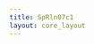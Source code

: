 ```yaml
---
title: SpRln07c1
layout: core_layout
---
```


<script>
var width = 10272;
var height = 7810;
var maxNativeZoom = 14;
var corePath = 'sprln07c1';

var initialData = {"SaveDate":{"day":5,"hour":1,"year":2021,"month":2,"minute":3},"year":2016,"forwardDirection":true,"subAnnual":false,"earlywood":true,"index":36,"points":[{"start":true,"skip":false,"break":false,"latLng":{"lat":-0.44066639072847646,"lng":0.07888814155629133}},{"start":false,"skip":false,"break":false,"year":1981,"earlywood":true,"latLng":{"lat":-0.4129863410596023,"lng":0.10795219370860917}},{"start":false,"skip":false,"break":false,"year":1982,"earlywood":true,"latLng":{"lat":-0.3910347987062985,"lng":0.1286262007148658}},{"start":false,"skip":false,"break":false,"year":1983,"earlywood":true,"latLng":{"lat":-0.3779352723063013,"lng":0.14256186709784152}},{"start":false,"skip":false,"break":false,"year":1984,"earlywood":true,"latLng":{"lat":-0.3656718858892827,"lng":0.15440718352337088}},{"start":false,"skip":false,"break":false,"year":1985,"earlywood":true,"latLng":{"lat":-0.35508077943822114,"lng":0.16694928326804903}},{"start":false,"skip":false,"break":false,"year":1986,"earlywood":true,"latLng":{"lat":-0.3418418963743942,"lng":0.1842295095829389}},{"start":false,"skip":false,"break":false,"year":1987,"earlywood":true,"latLng":{"lat":-0.3274881599999292,"lng":0.2017884492254883}},{"start":false,"skip":false,"break":false,"year":1988,"earlywood":true,"latLng":{"lat":-0.3141099202722725,"lng":0.21781446556591036}},{"start":false,"skip":false,"break":false,"year":1989,"earlywood":true,"latLng":{"lat":-0.3025433171744027,"lng":0.234676621889311}},{"start":false,"skip":false,"break":false,"year":1990,"earlywood":true,"latLng":{"lat":-0.289722504102065,"lng":0.2512600648850521}},{"start":false,"skip":false,"break":false,"year":1991,"earlywood":true,"latLng":{"lat":-0.27634426437440834,"lng":0.2674254378893039}},{"start":false,"skip":false,"break":false,"year":1992,"earlywood":true,"latLng":{"lat":-0.2617118146722839,"lng":0.2842875942127045}},{"start":false,"skip":false,"break":false,"year":1993,"earlywood":true,"latLng":{"lat":-0.2512600648850521,"lng":0.2968296939573826}},{"start":false,"skip":false,"break":false,"year":1994,"earlywood":true,"latLng":{"lat":-0.24610386832335107,"lng":0.30365817048504073}},{"start":false,"skip":false,"break":false,"year":1995,"earlywood":true,"latLng":{"lat":-0.23802118182122514,"lng":0.3142492769361023}},{"start":false,"skip":false,"break":false,"year":1996,"earlywood":true,"latLng":{"lat":-0.22952042532760997,"lng":0.3228893900935472}},{"start":false,"skip":false,"break":false,"year":1997,"earlywood":true,"latLng":{"lat":-0.22227387880846258,"lng":0.3316688599148219}},{"start":false,"skip":false,"break":false,"year":1998,"earlywood":true,"latLng":{"lat":-0.21196148568506057,"lng":0.3450470996424786}},{"start":false,"skip":false,"break":false,"year":1999,"earlywood":true,"latLng":{"lat":-0.19677160932761703,"lng":0.36288475261268754}},{"start":false,"skip":false,"break":false,"year":2000,"earlywood":true,"latLng":{"lat":-0.17949138301272716,"lng":0.3811404755743857}},{"start":false,"skip":false,"break":false,"year":2001,"earlywood":true,"latLng":{"lat":-0.16527700330209194,"lng":0.39856005855310533}},{"start":false,"skip":false,"break":false,"year":2002,"earlywood":true,"latLng":{"lat":-0.1527349035574138,"lng":0.41319250825522985}},{"start":false,"skip":false,"break":false,"year":2003,"earlywood":true,"latLng":{"lat":-0.13364304061273707,"lng":0.43339922451054463}},{"start":false,"skip":false,"break":false,"year":2004,"earlywood":true,"latLng":{"lat":-0.1105098344169974,"lng":0.4568111440339438}},{"start":false,"skip":false,"break":false,"year":2005,"earlywood":true,"latLng":{"lat":-0.10284521790636075,"lng":0.4669841804935161}},{"start":false,"skip":false,"break":false,"year":2006,"earlywood":true,"latLng":{"lat":-0.09113925814466114,"lng":0.4811985602041513}},{"start":false,"skip":false,"break":false,"year":2007,"earlywood":true,"latLng":{"lat":-0.07399838849360102,"lng":0.5008478498041471}},{"start":false,"skip":false,"break":false,"year":2008,"earlywood":true,"latLng":{"lat":-0.06354663870636924,"lng":0.5150622295147823}},{"start":false,"skip":false,"break":false,"year":2009,"earlywood":true,"latLng":{"lat":-0.060759505429774104,"lng":0.5195216427573345}},{"start":false,"skip":false,"break":false,"year":2010,"earlywood":true,"latLng":{"lat":-0.0568575188425409,"lng":0.5250959093105247}},{"start":false,"skip":false,"break":false,"year":2011,"earlywood":true,"latLng":{"lat":-0.049471615659563775,"lng":0.5340147357956293}},{"start":false,"skip":false,"break":false,"year":2012,"earlywood":true,"latLng":{"lat":-0.04333992245105446,"lng":0.5425154922892444}},{"start":false,"skip":false,"break":false,"year":2013,"earlywood":true,"latLng":{"lat":-0.03665080258722612,"lng":0.553106598740306}},{"start":false,"skip":false,"break":false,"year":2014,"earlywood":true,"latLng":{"lat":-0.03288817266382268,"lng":0.5586808652934963}},{"start":false,"skip":false,"break":false,"year":2015,"earlywood":true,"latLng":{"lat":-0.025780982808505066,"lng":0.5667635517956222}}],"annotations":{},"ppm":1140.1060934178372};

var coreData = {'savePermission': true, 'saveURL': '/test', 'ppm':
    468, 'popoutUrl': "sprln07c1.html", 'assetName': "SpRln07c1", 'hasLatewood': true,
    'initialData': initialData };

</script>
